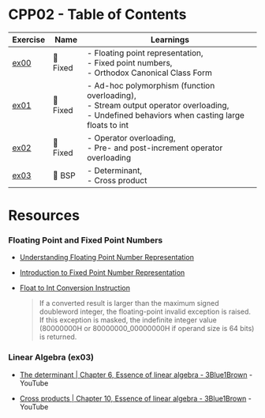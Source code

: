 # CPP02 - Table of Contents

| Exercise     | Name     | Learnings                                                                                                                                            |
| ------------ | -------- | ---------------------------------------------------------------------------------------------------------------------------------------------------- |
| [ex00](ex00) | 🧮 Fixed | - Floating point representation, <br> - Fixed point numbers, <br> - Orthodox Canonical Class Form                                                    |
| [ex01](ex01) | 🧮 Fixed | - Ad-hoc polymorphism (function overloading), <br> - Stream output operator overloading, <br> - Undefined behaviors when casting large floats to int |
| [ex02](ex02) | 🧮 Fixed | - Operator overloading, <br> - Pre- and post-increment operator overloading                                                                          |
| [ex03](ex03) | 📐 BSP   | - Determinant, <br> - Cross product                                                                                                                  |

# Resources

### Floating Point and Fixed Point Numbers
- [Understanding Floating Point Number Representation](https://www.cprogramming.com/tutorial/floating_point/understanding_floating_point.html)

- [Introduction to Fixed Point Number Representation](https://web.archive.org/web/20231224143018/https://inst.eecs.berkeley.edu/~cs61c/sp06/handout/fixedpt.html)

- [Float to Int Conversion Instruction](https://www.felixcloutier.com/x86/cvttss2si)
  > If a converted result is larger than the maximum signed doubleword integer, the floating-point invalid exception is raised. If this exception is masked, the indefinite integer value (80000000H or 80000000_00000000H if operand size is 64 bits) is returned.

### Linear Algebra (ex03)
- [The determinant | Chapter 6, Essence of linear algebra - 3Blue1Brown](https://youtu.be/Ip3X9LOh2dk) - YouTube

- [Cross products | Chapter 10, Essence of linear algebra - 3Blue1Brown](https://youtu.be/eu6i7WJeinw) - YouTube
